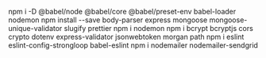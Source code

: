 npm i -D @babel/node @babel/core @babel/preset-env babel-loader nodemon
npm install --save body-parser express mongoose mongoose-unique-validator slugify prettier
npm i nodemon
npm i bcrypt bcryptjs cors crypto dotenv express-validator jsonwebtoken morgan path 
npm i eslint eslint-config-strongloop babel-eslint
npm i nodemailer nodemailer-sendgrid